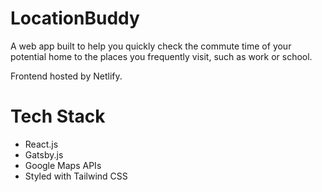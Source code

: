 # LocationBuddy
A web app built to help you quickly check the commute time of your potential home to the places you frequently visit, such as work or school.

Frontend hosted by Netlify.

# Tech Stack
- React.js
- Gatsby.js
- Google Maps APIs
- Styled with Tailwind CSS
